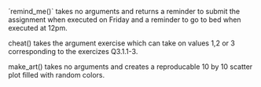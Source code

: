 ´remind_me()` takes no arguments and returns a reminder to submit the assignment when executed on Friday and a reminder to go to bed when executed at 12pm.




cheat() takes the argument exercise which can take on values 1,2 or 3 corresponding to the exercizes Q3.1.1-3.

make_art() takes no arguments and creates a reproducable 10 by 10 scatter plot filled with random colors. 

